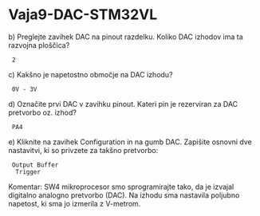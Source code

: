 # Vaja9-DAC-STM32VL
b) Preglejte zavihek DAC na pinout razdelku. Koliko DAC izhodov ima ta razvojna ploščica?

     2

c) Kakšno je napetostno območje na DAC izhodu?
     
     0V - 3V

d) Označite prvi DAC v zavihku pinout. Kateri pin je rezerviran za DAC pretvorbo oz. izhod?

     PA4

e) Kliknite na zavihek Configuration in na gumb DAC. Zapišite osnovni dve nastavitvi, ki so privzete za
     takšno pretvorbo:

     Output Buffer
      Trigger


Komentar: SW4  mikroprocesor smo sprogramirajte tako, da je izvajal digitalno analogno pretvorbo (DAC). Na izhodu sma nastavila poljubno napetost, ki sma jo izmerila z V-metrom.
